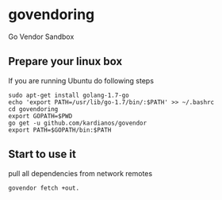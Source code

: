 # govendoring
Go Vendor Sandbox 

## Prepare your linux box
If you are running Ubuntu do following steps
```
sudo apt-get install golang-1.7-go
echo 'export PATH=/usr/lib/go-1.7/bin/:$PATH' >> ~/.bashrc
cd govendoring
export GOPATH=$PWD
go get -u github.com/kardianos/govendor
export PATH=$GOPATH/bin:$PATH
```

## Start to use it
pull all dependencies from network remotes
```
govendor fetch +out.
```
